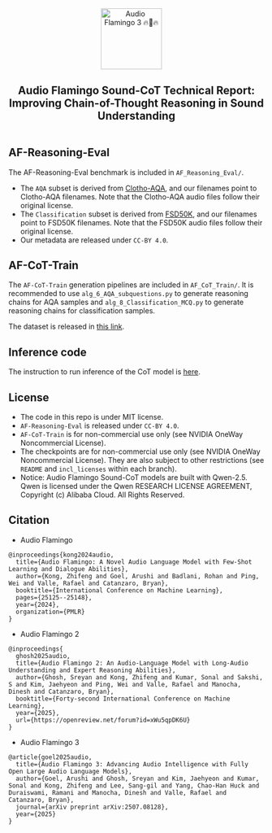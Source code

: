 
<div align="center" style="display: flex; justify-content: center; align-items: center; text-align: center;">
  <a href="https://github.com/NVIDIA/audio-flamingo" style="margin-right: 20px; text-decoration: none; display: flex; align-items: center;">
    <img src="static/logo-no-bg.png" alt="Audio Flamingo 3 🔥🚀🔥" width="120">
  </a>
</div>
<div align="center" style="display: flex; justify-content: center; align-items: center; text-align: center;">
    <h2>
    Audio Flamingo Sound-CoT Technical Report: Improving Chain-of-Thought Reasoning in Sound Understanding
    </h2>
</div>

## AF-Reasoning-Eval

The AF-Reasoning-Eval benchmark is included in ```AF_Reasoning_Eval/```. 

- The ```AQA``` subset is derived from [Clotho-AQA](https://zenodo.org/records/6473207), and our filenames point to Clotho-AQA filenames. Note that the Clotho-AQA audio files follow their original license. 
- The ```Classification``` subset is derived from [FSD50K](https://zenodo.org/records/4060432), and our filenames point to FSD50K filenames. Note that the FSD50K audio files follow their original license. 
- Our metadata are released under ```CC-BY 4.0```.

## AF-CoT-Train

The ```AF-CoT-Train``` generation pipelines are included in ```AF_CoT_Train/```. It is recommended to use ```alg_6_AQA_subquestions.py``` to generate reasoning chains for AQA samples and ```alg_8_Classification_MCQ.py``` to generate reasoning chains for classification samples.

The dataset is released in [this link](https://huggingface.co/datasets/nvidia/AF-Think/tree/main/afcot).

## Inference code
The instruction to run inference of the CoT model is [here](https://github.com/NVIDIA/audio-flamingo/tree/audio_flamingo_2/inference_HF_pretrained#steps-of-inference-of-the-cot-model).


## License

- The code in this repo is under MIT license.
- ```AF-Reasoning-Eval``` is released under ```CC-BY 4.0```.
- ```AF-CoT-Train``` is for non-commercial use only (see NVIDIA OneWay Noncommercial License).
- The checkpoints are for non-commercial use only (see NVIDIA OneWay Noncommercial License). They are also subject to other restrictions (see ``` README``` and ```incl_licenses``` within each branch).
- Notice: Audio Flamingo Sound-CoT models are built with Qwen-2.5. Qwen is licensed under the Qwen RESEARCH LICENSE AGREEMENT, Copyright (c) Alibaba Cloud. All Rights Reserved.


## Citation

- Audio Flamingo
```
@inproceedings{kong2024audio,
  title={Audio Flamingo: A Novel Audio Language Model with Few-Shot Learning and Dialogue Abilities},
  author={Kong, Zhifeng and Goel, Arushi and Badlani, Rohan and Ping, Wei and Valle, Rafael and Catanzaro, Bryan},
  booktitle={International Conference on Machine Learning},
  pages={25125--25148},
  year={2024},
  organization={PMLR}
}
```

- Audio Flamingo 2
```
@inproceedings{
  ghosh2025audio,
  title={Audio Flamingo 2: An Audio-Language Model with Long-Audio Understanding and Expert Reasoning Abilities},
  author={Ghosh, Sreyan and Kong, Zhifeng and Kumar, Sonal and Sakshi, S and Kim, Jaehyeon and Ping, Wei and Valle, Rafael and Manocha, Dinesh and Catanzaro, Bryan},
  booktitle={Forty-second International Conference on Machine Learning},
  year={2025},
  url={https://openreview.net/forum?id=xWu5qpDK6U}
}
```

- Audio Flamingo 3
```
@article{goel2025audio,
  title={Audio Flamingo 3: Advancing Audio Intelligence with Fully Open Large Audio Language Models},
  author={Goel, Arushi and Ghosh, Sreyan and Kim, Jaehyeon and Kumar, Sonal and Kong, Zhifeng and Lee, Sang-gil and Yang, Chao-Han Huck and Duraiswami, Ramani and Manocha, Dinesh and Valle, Rafael and Catanzaro, Bryan},
  journal={arXiv preprint arXiv:2507.08128},
  year={2025}
}
```
